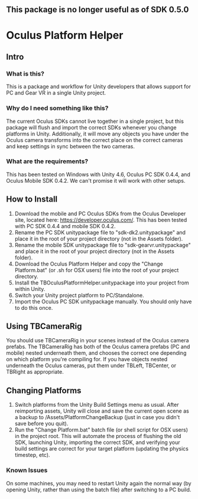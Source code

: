 ## This package is no longer useful as of SDK 0.5.0 ##


# Oculus Platform Helper
## Intro ##
### What is this? ###
This is a package and workflow for Unity developers that allows support for PC and Gear VR in a single Unity project.

### Why do I need something like this? ###
The current Oculus SDKs cannot live together in a single project, but this package will flush and import the correct SDKs whenever you change platforms in Unity. Additionally, it will move any objects you have under the Oculus camera transforms into the correct place on the correct cameras and keep settings in sync between the two cameras.

### What are the requirements? ###
This has been tested on Windows with Unity 4.6, Oculus PC SDK 0.4.4, and Oculus Mobile SDK 0.4.2. We can't promise it will work with other setups.

## How to Install ##
1. Download the mobile and PC Oculus SDKs from the Oculus Developer site, located here: https://developer.oculus.com/. This has been tested with PC SDK 0.4.4 and mobile SDK 0.4.2.
2. Rename the PC SDK unitypackage file to "sdk-dk2.unitypackage" and place it in the root of your project directory (not in the Assets folder).
3. Rename the mobile SDK unitypackage file to "sdk-gearvr.unitypackage" and place it in the root of your project directory (not in the Assets folder).
4. Download the Oculus Platform Helper and copy the "Change Platform.bat" (or .sh for OSX users) file into the root of your project directory.
5. Install the TBOculusPlatformHelper.unitypackage into your project from within Unity.
6. Switch your Unity project platform to PC/Standalone.
7. Import the Oculus PC SDK unitypackage manually. You should only have to do this once.

## Using TBCameraRig ##
You should use TBCameraRig in your scenes instead of the Oculus camera prefabs. The TBCameraRig has both of the Oculus camera prefabs (PC and mobile) nested underneath them, and chooses the correct one depending on which platform you're compiling for. If you have objects nested underneath the Oculus cameras, put them under TBLeft, TBCenter, or TBRight as appropriate.

## Changing Platforms ##
1. Switch platforms from the Unity Build Settings menu as usual. After reimporting assets, Unity will close and save the current open scene as a backup to /Assets/PlatformChangeBackup (just in case you didn't save before you quit).
2. Run the "Change Platform.bat" batch file (or shell script for OSX users) in the project root. This will automate the process of flushing the old SDK, launching Unity, importing the correct SDK, and verifying your build settings are correct for your target platform (updating the physics timestep, etc).

### Known Issues ###
On some machines, you may need to restart Unity again the normal way (by opening Unity, rather than using the batch file) after switching to a PC build.
